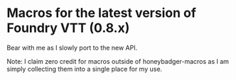# Macros for the latest version of Foundry VTT (0.8.x)

Bear with me as I slowly port to the new API.

Note: I claim zero credit for macros outside of honeybadger-macros as I am simply collecting them into a single place for my use.
